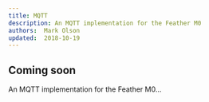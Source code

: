```yaml
---
title: MQTT
description: An MQTT implementation for the Feather M0
authors:  Mark Olson
updated:  2018-10-19
---
```


## Coming soon

An MQTT implementation for the Feather M0... 